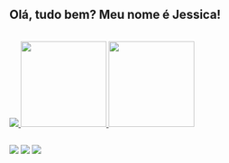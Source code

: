 ## Olá, tudo bem? Meu nome é Jessica! 
<div style="display: inline_block"><br>

  <a href="https://github.com/miyukiiy">
    <img src="https://media.discordapp.net/attachments/879131658043944991/879137612550529074/github_banner2.png">
    <img height="152em" src="https://github-readme-stats.vercel.app/api?username=miyukiiy&show_icons=true&theme=gruvbox&include_all_commits=true&count_private=true"/>
    <img height="152em" src="https://github-readme-stats.vercel.app/api/top-langs/?username=miyukiiy&layout=compact&langs_count=7&theme=gruvbox"/>
</div>
  
  ##
  
  
  <a href = "mailto:jessica.miwasaki@gmail.com"><img src="https://img.shields.io/badge/-Gmail-%23333?style=for-the-badge&logo=gmail&logoColor=white" target="_blank"></a>
  <a href="https://www.linkedin.com/in/jessicamiwasaki/" target="_blank"><img src="https://img.shields.io/badge/-LinkedIn-%230077B5?style=for-the-badge&logo=linkedin&logoColor=white" target="_blank"></a> 
    <a href="https://www.behance.net/jessicamiwasaki" target="_blank"><img src="https://img.shields.io/badge/-Behance-blue?style=for-the-badge&logo=behance&logoColor=white" target="_blank"></a>
</div>
